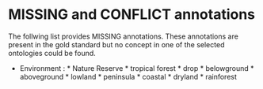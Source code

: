 # MISSING and CONFLICT annotations

The follwing list provides MISSING annotations. These annotations are present in the gold standard but no concept in one of the selected ontologies could be found.

* Environment : 
      * Nature Reserve 
      * tropical forest
      * drop
	  * belowground
	  * aboveground
      * lowland
      * peninsula
      * coastal
      * dryland
      * rainforest
      
